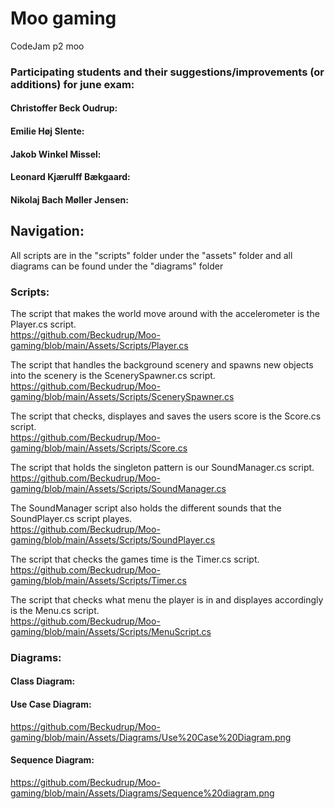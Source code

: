 # Moo gaming
 CodeJam p2 moo


### Participating students and their suggestions/improvements (or additions) for june exam:


#### Christoffer Beck Oudrup:  

#### Emilie Høj Slente:


#### Jakob Winkel Missel:


#### Leonard Kjærulff Bækgaard:


#### Nikolaj Bach Møller Jensen:



## Navigation:
All scripts are in the "scripts" folder under the "assets" folder and all diagrams can be found under the "diagrams" folder

### Scripts:

The script that makes the world move around with the accelerometer is the Player.cs script.  
https://github.com/Beckudrup/Moo-gaming/blob/main/Assets/Scripts/Player.cs

The script that handles the background scenery and spawns new objects into the scenery is the ScenerySpawner.cs script.  
https://github.com/Beckudrup/Moo-gaming/blob/main/Assets/Scripts/ScenerySpawner.cs

The script that checks, displayes and saves the users score is the Score.cs script.  
https://github.com/Beckudrup/Moo-gaming/blob/main/Assets/Scripts/Score.cs

The script that holds the singleton pattern is our SoundManager.cs script.  
https://github.com/Beckudrup/Moo-gaming/blob/main/Assets/Scripts/SoundManager.cs

The SoundManager script also holds the different sounds that the SoundPlayer.cs script playes.  
https://github.com/Beckudrup/Moo-gaming/blob/main/Assets/Scripts/SoundPlayer.cs

The script that checks the games time is the Timer.cs script.  
https://github.com/Beckudrup/Moo-gaming/blob/main/Assets/Scripts/Timer.cs

The script that checks what menu the player is in and displayes accordingly is the Menu.cs script.  
https://github.com/Beckudrup/Moo-gaming/blob/main/Assets/Scripts/MenuScript.cs

### Diagrams:

#### Class Diagram:  

#### Use Case Diagram:  
https://github.com/Beckudrup/Moo-gaming/blob/main/Assets/Diagrams/Use%20Case%20Diagram.png
#### Sequence Diagram:  
https://github.com/Beckudrup/Moo-gaming/blob/main/Assets/Diagrams/Sequence%20diagram.png
